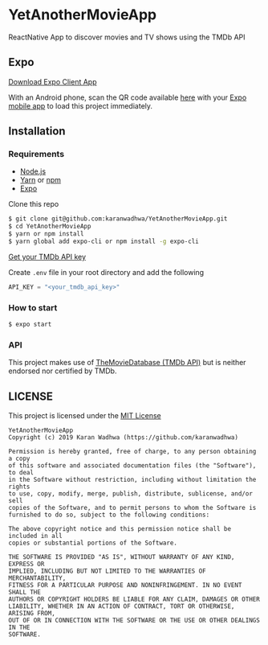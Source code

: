 # YetAnotherMovieApp
ReactNative App to discover movies and TV shows using the TMDb API

## Expo

[Download Expo Client App](https://play.google.com/store/apps/details?id=host.exp.exponent&hl=en_US)

With an Android phone, scan the QR code available [here](https://expo.io/@karanwadhwa/YAMA) with your [Expo mobile app](https://play.google.com/store/apps/details?id=host.exp.exponent&hl=en_US) to load this project immediately.

## Installation

### Requirements

- [Node.js](https://nodejs.org/en/)
- [Yarn](https://yarnpkg.com) or [npm](https://www.npmjs.com/)
- [Expo](https://expo.io/)


Clone this repo
```sh
$ git clone git@github.com:karanwadhwa/YetAnotherMovieApp.git
$ cd YetAnotherMovieApp
$ yarn or npm install
$ yarn global add expo-cli or npm install -g expo-cli
```
[Get your TMDb API key](https://www.themoviedb.org/faq/api)

Create `.env` file in your root directory and add the following
```js
API_KEY = "<your_tmdb_api_key>"
```
### How to start
```sh
$ expo start
```
### API

This project makes use of [TheMovieDatabase (TMDb API)](https://www.themoviedb.org/documentation/api) but is neither endorsed nor certified by TMDb.

## LICENSE

This project is licensed under the [MIT License](https://github.com/karanwadhwa/YetAnotherMovieApp/LICENSE)
```
YetAnotherMovieApp
Copyright (c) 2019 Karan Wadhwa (https://github.com/karanwadhwa)

Permission is hereby granted, free of charge, to any person obtaining a copy
of this software and associated documentation files (the "Software"), to deal
in the Software without restriction, including without limitation the rights
to use, copy, modify, merge, publish, distribute, sublicense, and/or sell
copies of the Software, and to permit persons to whom the Software is
furnished to do so, subject to the following conditions:

The above copyright notice and this permission notice shall be included in all
copies or substantial portions of the Software.

THE SOFTWARE IS PROVIDED "AS IS", WITHOUT WARRANTY OF ANY KIND, EXPRESS OR
IMPLIED, INCLUDING BUT NOT LIMITED TO THE WARRANTIES OF MERCHANTABILITY,
FITNESS FOR A PARTICULAR PURPOSE AND NONINFRINGEMENT. IN NO EVENT SHALL THE
AUTHORS OR COPYRIGHT HOLDERS BE LIABLE FOR ANY CLAIM, DAMAGES OR OTHER
LIABILITY, WHETHER IN AN ACTION OF CONTRACT, TORT OR OTHERWISE, ARISING FROM,
OUT OF OR IN CONNECTION WITH THE SOFTWARE OR THE USE OR OTHER DEALINGS IN THE
SOFTWARE.
```
